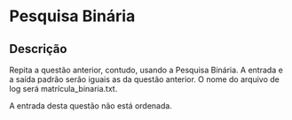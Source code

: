 # Pesquisa Binária

## Descrição

Repita a questão anterior, contudo, usando a Pesquisa Binária.
A entrada e a saída padrão serão iguais as da questão anterior.
O nome do arquivo de log será matrícula_binaria.txt.

A entrada desta questão não está ordenada.

